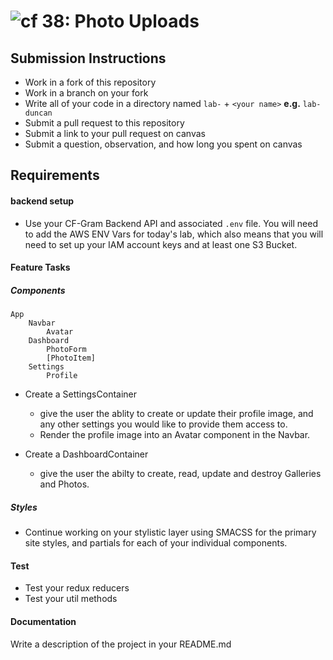![cf](http://i.imgur.com/7v5ASc8.png) 38: Photo Uploads
===

## Submission Instructions
  * Work in a fork of this repository
  * Work in a branch on your fork
  * Write all of your code in a directory named `lab-` + `<your name>` **e.g.** `lab-duncan`
  * Submit a pull request to this repository
  * Submit a link to your pull request on canvas
  * Submit a question, observation, and how long you spent on canvas

## Requirements
#### backend setup
* Use your CF-Gram Backend API and associated `.env` file. You will need to add the AWS ENV Vars for today's lab, which also means that you will need to set up your IAM account keys and at least one S3 Bucket.

#### Feature Tasks
##### Components
```
App
    Navbar
        Avatar
    Dashboard
        PhotoForm
        [PhotoItem]
    Settings
        Profile
```

* Create a SettingsContainer
  * give the user the ablity to create or update their profile image, and any other settings you would like to provide them access to.
  * Render the profile image into an Avatar component in the Navbar.

* Create a DashboardContainer
  * give the user the abilty to create, read, update and destroy Galleries and Photos.

##### Styles
* Continue working on your stylistic layer using SMACSS for the primary site styles, and partials for each of your individual components.

#### Test
* Test your redux reducers
* Test your util methods

#### Documentation
Write a description of the project in your README.md

